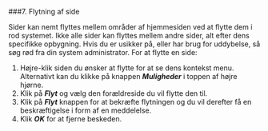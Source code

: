 ###7. Flytning af side

Sider kan nemt flyttes mellem områder af hjemmesiden ved at flytte dem i rod systemet. Ikke alle sider kan flyttes mellem andre sider, alt efter dens specifikke opbygning. Hvis du er usikker på, eller har brug for uddybelse, så søg rød fra din system administrator. For at flytte en side:

1. Højre-klik siden du ønsker at flytte for at se dens kontekst menu. Alternativt kan du klikke på knappen ***Muligheder*** i toppen af højre hjørne.
2. Klik på ***Flyt*** og vælg den forældreside du vil flytte den til.
3. Klik på ***Flyt*** knappen for at bekræfte flytningen og du vil derefter få en beskræftigelse i form af en meddelelse.
4. Klik ***OK*** for at fjerne beskeden.
